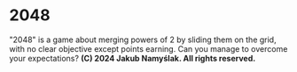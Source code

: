 # 2048
 "2048" is a game about merging powers of 2 by sliding them on the grid, with no clear objective except points earning.  Can you manage to overcome your expectations?
 **(C) 2024 Jakub Namyślak. All rights reserved.**
